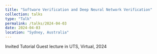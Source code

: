 ```yaml
---
title: "Software Verification and Deep Neural Network Verification"
collection: talks
type: "Talk"
permalink: /talks/2024-04-03
date: 2024-04-03
location: "Sydney, Australia"
---
```

Invited Tutorial
Guest lecture in UTS, Virtual, 2024
